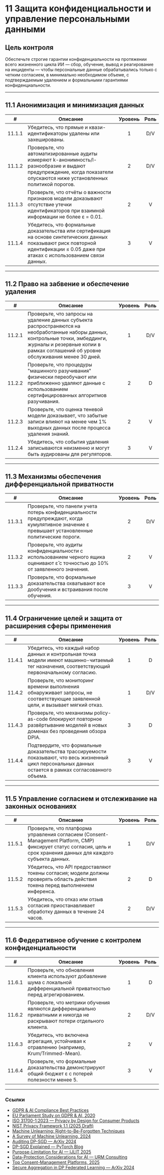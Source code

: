 # 11 Защита конфиденциальности и управление персональными данными

## Цель контроля

Обеспечьте строгие гарантии конфиденциальности на протяжении всего жизненного цикла ИИ — сбор, обучение, вывод и реагирование на инциденты — чтобы персональные данные обрабатывались только с четким согласием, в минимально необходимом объеме, с подтверждаемым удалением и формальными гарантиями конфиденциальности.

---

## 11.1 Анонимизация и минимизация данных

|   #    | Описание                                                                                                                                                                               | Уровень | Роль |
| :----: | -------------------------------------------------------------------------------------------------------------------------------------------------------------------------------------- | :-----: | :--: |
| 11.1.1 | Убедитесь, что прямые и квази-идентификаторы удалены или захешированы.                                                                                                                 |    1    | D/V  |
| 11.1.2 | Проверьте, что автоматизированные аудиты измеряют k-анонимность/l-разнообразие и выдают предупреждение, когда показатели опускаются ниже установленных политикой порогов.              |    2    | D/V  |
| 11.1.3 | Проверьте, что отчёты о важности признаков модели доказывают отсутствие утечки идентификаторов при взаимной информации не более ε = 0.01.                                              |    2    |  V   |
| 11.1.4 | Убедитесь, что формальные доказательства или сертификация на основе синтетических данных показывают риск повторной идентификации ≤ 0.05 даже при атаках с использованием связи данных. |    3    |  V   |

---

## 11.2 Право на забвение и обеспечение удаления

|   #    | Описание                                                                                                                                                                                                                | Уровень | Роль |
| :----: | ----------------------------------------------------------------------------------------------------------------------------------------------------------------------------------------------------------------------- | :-----: | :--: |
| 11.2.1 | Проверьте, что запросы на удаление данных субъекта распространяются на необработанные наборы данных, контрольные точки, эмбеддинги, журналы и резервные копии в рамках соглашений об уровне обслуживания менее 30 дней. |    1    | D/V  |
| 11.2.2 | Проверьте, что процедуры "машинного разучивания" физически переобучают или приближенно удаляют данные с использованием сертифицированных алгоритмов разучивания.                                                        |    2    |  D   |
| 11.2.3 | Проверьте, что оценка теневой модели доказывает, что забытые записи влияют на менее чем 1% выходных данных после процесса удаления знаний.                                                                              |    2    |  V   |
| 11.2.4 | Убедитесь, что события удаления записываются неизменно и могут быть аудированы для регуляторов.                                                                                                                         |    3    |  V   |

---

## 11.3 Механизмы обеспечения дифференциальной приватности

|   #    | Описание                                                                                                                                        | Уровень | Роль |
| :----: | ----------------------------------------------------------------------------------------------------------------------------------------------- | :-----: | :--: |
| 11.3.1 | Проверьте, что панели учета потерь конфиденциальности предупреждают, когда кумулятивное значение ε превышает установленные политические пороги. |    2    | D/V  |
| 11.3.2 | Проверьте, что аудиты конфиденциальности с использованием черного ящика оценивают ε̂ с точностью до 10% от заявленного значения.                |    2    |  V   |
| 11.3.3 | Проверьте, что формальные доказательства охватывают все дообучения и встраивания после обучения.                                                |    3    |  V   |

---

## 11.4 Ограничение целей и защита от расширения сферы применения

|   #    | Описание                                                                                                                                                   | Уровень | Роль |
| :----: | ---------------------------------------------------------------------------------------------------------------------------------------------------------- | :-----: | :--: |
| 11.4.1 | Убедитесь, что каждый набор данных и контрольная точка модели имеют машинно-читаемый тег назначения, соответствующий первоначальному согласию.             |    1    |  D   |
| 11.4.2 | Проверьте, что мониторинг времени выполнения обнаруживает запросы, не соответствующие заявленной цели, и вызывает мягкий отказ.                            |    1    | D/V  |
| 11.4.3 | Проверьте, что механизмы policy-as-code блокируют повторное развёртывание моделей в новых доменах без проведения обзора DPIA.                              |    3    |  D   |
| 11.4.4 | Подтвердите, что формальные доказательства трассируемости показывают, что весь жизненный цикл персональных данных остается в рамках согласованного объема. |    3    |  V   |

---

## 11.5 Управление согласием и отслеживание на законных основаниях

|   #    | Описание                                                                                                                                                             | Уровень | Роль |
| :----: | -------------------------------------------------------------------------------------------------------------------------------------------------------------------- | :-----: | :--: |
| 11.5.1 | Проверьте, что платформа управления согласием (Consent-Management Platform, CMP) фиксирует статус согласия, цель и срок хранения данных для каждого субъекта данных. |    1    | D/V  |
| 11.5.2 | Убедитесь, что API предоставляют токены согласия; модели должны проверять область действия токена перед выполнением инференса.                                       |    2    |  D   |
| 11.5.3 | Убедитесь, что отказ или отзыв согласия приостанавливает обработку данных в течение 24 часов.                                                                        |    2    | D/V  |

---

## 11.6 Федеративное обучение с контролем конфиденциальности

|   #    | Описание                                                                                                                     | Уровень | Роль |
| :----: | ---------------------------------------------------------------------------------------------------------------------------- | :-----: | :--: |
| 11.6.1 | Проверьте, что обновления клиента используют добавление шума с локальной дифференциальной приватностью перед агрегированием. |    1    |  D   |
| 11.6.2 | Проверьте, что метрики обучения являются дифференциально приватными и никогда не раскрывают потери отдельного клиента.       |    2    | D/V  |
| 11.6.3 | Убедитесь, что включена агрегация, устойчивая к отравлению (например, Krum/Trimmed-Mean).                                    |    2    |  V   |
| 11.6.4 | Проверьте, что формальные доказательства демонстрируют общий бюджет ε с потерей полезности менее 5.                          |    3    |  V   |

---

### Ссылки

* [GDPR & AI Compliance Best Practices](https://www.exabeam.com/explainers/gdpr-compliance/the-intersection-of-gdpr-and-ai-and-6-compliance-best-practices/)
* [EU Parliament Study on GDPR & AI, 2020](https://www.europarl.europa.eu/RegData/etudes/STUD/2020/641530/EPRS_STU%282020%29641530_EN.pdf)
* [ISO 31700-1:2023 — Privacy by Design for Consumer Products](https://www.iso.org/standard/84977.html)
* [NIST Privacy Framework 1.1 (2025 Draft)](https://www.nist.gov/privacy-framework)
* [Machine Unlearning: Right-to-Be-Forgotten Techniques](https://www.kaggle.com/code/tamlhp/machine-unlearning-the-right-to-be-forgotten)
* [A Survey of Machine Unlearning, 2024](https://arxiv.org/html/2209.02299v6)
* [Auditing DP-SGD — ArXiv 2024](https://arxiv.org/html/2405.14106v4)
* [DP-SGD Explained — PyTorch Blog](https://medium.com/pytorch/differential-privacy-series-part-1-dp-sgd-algorithm-explained-12512c3959a3)
* [Purpose-Limitation for AI — IJLIT 2025](https://academic.oup.com/ijlit/article/doi/10.1093/ijlit/eaaf003/8121663)
* [Data-Protection Considerations for AI — URM Consulting](https://www.urmconsulting.com/blog/data-protection-considerations-for-artificial-intelligence-ai)
* [Top Consent-Management Platforms, 2025](https://www.enzuzo.com/blog/best-consent-management-platforms)
* [Secure Aggregation in DP Federated Learning — ArXiv 2024](https://arxiv.org/abs/2407.19286)

